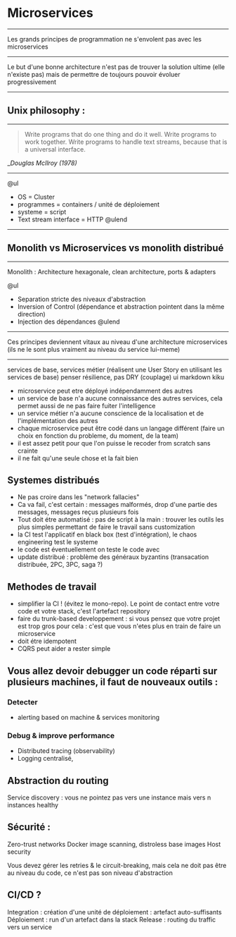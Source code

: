 # Microservices
---

Les grands principes de programmation ne s'envolent pas avec les microservices

---

Le but d'une bonne architecture n'est pas de trouver la solution ultime (elle n'existe pas) mais de permettre de toujours pouvoir évoluer progressivement

---

## Unix philosophy :

---

> Write programs that do one thing and do it well. 
> Write programs to work together. 
> Write programs to handle text streams, because that is a universal interface.

__Douglas McIlroy (1978)_

---
@ul
- OS = Cluster
- programmes = containers / unité de déploiement
- systeme = script
- Text stream interface = HTTP
@ulend

---
## Monolith vs Microservices vs monolith distribué
---
Monolith : Architecture hexagonale, clean architecture, ports & adapters

@ul
- Separation stricte des niveaux d'abstraction
- Inversion of Control (dépendance et abstraction pointent dans la même direction)
- Injection des dépendances
@ulend

---

Ces principes deviennent vitaux au niveau d'une architecture microservices (ils ne le sont plus vraiment au niveau du service lui-meme)

---


services de base, services métier (réalisent une User Story en utilisant les services de base)
penser résilience, pas DRY (couplage)
ui  markdown
kiku
- microservice peut etre déployé indépendamment des autres
- un service de base n'a aucune connaissance des autres services, cela permet aussi de ne pas faire fuiter l'intelligence
- un service métier n'a aucune conscience de la localisation et de l'implémentation des autres 
- chaque microservice peut être codé dans un langage différent (faire un choix en fonction du probleme, du moment, de la team)
- il est assez petit pour que l'on puisse le recoder from scratch sans crainte
- il ne fait qu'une seule chose et la fait bien

## Systemes distribués
- Ne pas croire dans les "network fallacies"
- Ca va fail, c'est certain : messages malformés, drop d'une partie des messages, messages reçus plusieurs fois
- Tout doit étre automatisé : pas de script à la main : trouver les outils les plus simples permettant de faire le travail sans customization
- la CI test l'applicatif en black box (test d'intégration), le chaos engineering test le systeme
- le code est éventuellement on teste le code avec
- update distribué : problème des généraux byzantins (transacation distribuée, 2PC, 3PC, saga ?)

## Methodes de travail
- simplifier la CI ! (évitez le mono-repo). Le point de contact entre votre code et votre stack, c'est l'artefact repository
- faire du trunk-based developpement : si vous pensez que votre projet est trop gros pour cela : c'est que vous n'etes plus en train de faire un microservice
- doit étre idempotent
- CQRS peut aider a rester simple 

## Vous allez devoir debugger un code réparti sur plusieurs machines, il faut de nouveaux outils :
### Detecter
- alerting based on machine & services monitoring
### Debug & improve performance
- Distributed tracing (observability)
- Logging centralisé, 


## Abstraction du routing
Service discovery : vous ne pointez pas vers une instance mais vers n instances healthy

## Sécurité :
Zero-trust networks
Docker image scanning, distroless base images
Host security

Vous devez gérer les retries & le circuit-breaking, mais cela ne doit pas être au niveau du code, ce n'est pas son niveau d'abstraction

## CI/CD ?
Integration : création d'une unité de déploiement : artefact auto-suffisants
Déploiement : run d'un artefact dans la stack
Release : routing du traffic vers un service
